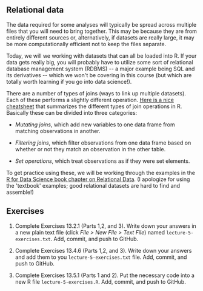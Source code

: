 ## Relational data

The data required for some analyses will typically be spread across multiple files that you will need to bring together. This may be because they are from entirely different sources or, alternatively, if datasets are really large, it may be more computationally efficient not to keep the files separate. 

Today, we will we working with datasets that can all be loaded into R. If your data gets really big, you will probably have to utilize some sort of relational database management system (RDBMS) -- a major example being SQL and its derivatives -- which we won't be covering in this course (but which are totally worth learning if you go into data science!).

There are a number of types of joins (ways to link up multiple datasets). Each of these performs a slightly different operation. [Here is a nice cheatsheet](https://dplyr.tidyverse.org/articles/two-table.html) that summarizes the different types of join operations in R. Basically these can be divided into three categories:

- *Mutating joins*, which add new variables to one data frame from matching observations in another.

- *Filtering joins*, which filter observations from one data frame based on whether or not they match an observation in the other table.

- *Set operations*, which treat observations as if they were set elements.

To get practice using these, we will be working through the examples in the [R for Data Science book chapter on Relational Data](https://r4ds.had.co.nz/relational-data.html). (I apologize for using the 'textbook' examples; good relational datasets are hard to find and assemble!)

## Exercises

1. Complete Exercises 13.2.1 (Parts 1,2, and 3). Write down your answers in a new plain text file (click *File > New File > Text File*) named `lecture-5-exercises.txt`. Add, commit, and push to GitHub.

2. Complete Exercises 13.4.6 (Parts 1,2, and 3). Write down your answers and add them to you `lecture-5-exercises.txt` file. Add, commit, and push to GitHub.

3. Complete Exercises 13.5.1 (Parts 1 and 2). Put the necessary code into a new R file `lecture-5-exercises.R`. Add, commit, and push to GitHub. 
